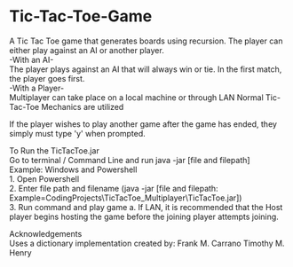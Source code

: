 # Tic-Tac-Toe-Game
A Tic Tac Toe game that generates boards using recursion.
The player can either play against an AI or another player.  
  -With an AI-  
    The player plays against an AI that will always win or tie.
    In the first match, the player goes first.  
   -With a Player-    
    Multiplayer can take place on a local machine or through LAN
    Normal Tic-Tac-Toe Mechanics are utilized


If the player wishes to play another game after the game has ended,
they simply must type 'y' when prompted.

To Run the TicTacToe.jar  
  Go to terminal / Command Line and run java -jar [file and filepath]  
  Example: Windows and Powershell  
     1. Open Powershell  
     2. Enter file path and filename (java -jar [file and filepath: Example=CodingProjects\TicTacToe_Multiplayer\TicTacToe.jar])  
     3. Run command and play game
        a. If LAN, it is recommended that the Host player begins hosting the game before the 
            joining player attempts joining.
       


Acknowledgements  
Uses a dictionary implementation created by:
Frank M. Carrano
Timothy M. Henry
